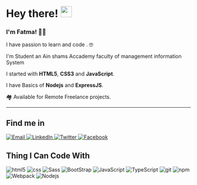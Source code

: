 # Hey there! <img src="https://raw.githubusercontent.com/verma-anushka/verma-anushka/master/gifs/wave.gif" width="30px">

### I'm Fatma! 👨‍💻 </br>

I have passion to learn and code . 🤓

I'm Student an Ain shams Accademy faculty of management information System

I started with **HTML5**, **CSS3** and **JavaScript**.


 I have Basics of **Nodejs** and **ExpressJS**.

 🏘️ Available for Remote Freelance projects.

---

## Find me in


<!-- Gmail -->
<a href="mailto:fatmakhaledsoliman@gmail.com" target="_blank">
    <img src="https://img.shields.io/badge/-Gmail-c14438?style=flat-square&logo=Gmail&logoColor=white" alt="Email">
</a>
<!-- Linked in -->
<a href="https://www.linkedin.com/in/fatma-suliman-abba44219/"  target="_blank">
    <img src="https://img.shields.io/badge/LinkedIn-%230077B5.svg?&style=flat-square&logo=linkedin&logoColor=white" alt="LinkedIn">
</a>

<!-- Twitter -->
<a href="https://twitter.com/fatma86964640" target="_blank">
    <img src="https://img.shields.io/badge/-Twitter-1ca0f1?style=flat-square&labelColor=1ca0f1&logo=twitter&logoColor=white" alt="Twitter">
</a>
<!-- Facebook -->
<a href="https://www.facebook.com/profile.php?id=100054233091008" target="_blank">
    <img src="https://img.shields.io/badge/-Facebook-1ca0f1?style=flat-square&labelColor=1ca0f1&logo=facebook&logoColor=white" alt="Facebook">
</a>

## Thing I Can Code With

<img alt="html5" src="https://img.shields.io/badge/-HTML5-E34F26?style=flat-square&logo=html5&logoColor=white" /> <img alt="css" src="https://img.shields.io/badge/-CSS3-blue?style=flat-square&logo=css3&logoColor=white" /> <img alt="Sass" src="https://img.shields.io/badge/-Sass-CC6699?style=flat-square&logo=sass&logoColor=white" /> <img alt="BootStrap" src="https://img.shields.io/badge/Bootstrap-563D7C?style=flat-square&logo=bootstrap&logoColor=white" /> <img alt="JavaScript" src="https://img.shields.io/badge/JavaScript-yellow?style=flat-square&logo=javascript&logoColor=white" /> <img alt="TypeScript" src="https://img.shields.io/badge/-TypeScript-007ACC?style=flat-square&logo=typescript&logoColor=white" /> <img alt="git" src="https://img.shields.io/badge/-Git-F05032?style=flat-square&logo=git&logoColor=white" /> <img alt="npm" src="https://img.shields.io/badge/-NPM-CB3837?style=flat-square&logo=npm&logoColor=white" /> <img alt="Webpack" src="https://img.shields.io/badge/-Webpack-8DD6F9?style=flat-square&logo=webpack&logoColor=black" /> <img alt="Nodejs" src="https://img.shields.io/badge/-Nodejs-43853d?style=flat-square&logo=Node.js&logoColor=white" /> 
